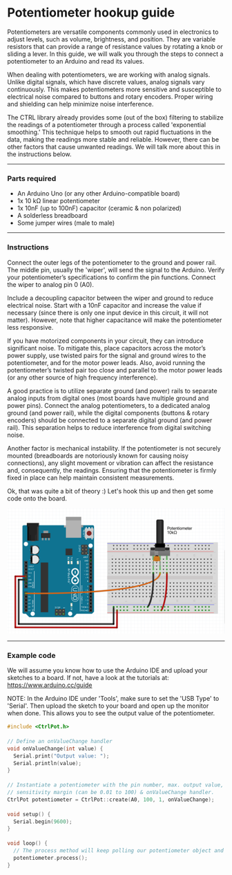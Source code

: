 # Potentiometer hookup guide

Potentiometers are versatile components commonly used in electronics 
to adjust levels, such as volume, brightness, and position. They are 
variable resistors that can provide a range of resistance values by 
rotating a knob or sliding a lever. In this guide, we will walk you 
through the steps to connect a potentiometer to an Arduino and read 
its values.

When dealing with potentiometers, we are working with analog signals. 
Unlike digital signals, which have discrete values, analog signals 
vary continuously. This makes potentiometers more sensitive and 
susceptible to electrical noise compared to buttons and rotary encoders. 
Proper wiring and shielding can help minimize noise interference.

The CTRL library already provides some (out of the box) filtering to 
stabilize the readings of a potentiometer through a process called 
'exponential smoothing.' This technique helps to smooth out rapid 
fluctuations in the data, making the readings more stable and reliable. 
However, there can be other factors that cause unwanted readings. 
We will talk more about this in the instructions below.

***

### Parts required

* An Arduino Uno (or any other Arduino-compatible board)
* 1x 10 kΩ linear potentiometer
* 1x 10nF (up to 100nF) capacitor (ceramic & non polarized)
* A solderless breadboard
* Some jumper wires (male to male)

***

### Instructions

Connect the outer legs of the potentiometer to the ground and power rail. 
The middle pin, usually the 'wiper', will send the signal to the Arduino. 
Verify your potentiometer’s specifications to confirm the pin functions.
Connect the wiper to analog pin 0 (A0).

Include a decoupling capacitor between the wiper and ground to reduce 
electrical noise. Start with a 10nF capacitor and increase the value 
if necessary (since there is only one input device in this circuit, 
it will not matter). However, note that higher capacitance will make 
the potentiometer less responsive.

If you have motorized components in your circuit, they can introduce 
significant noise. To mitigate this, place capacitors across the motor’s 
power supply, use twisted pairs for the signal and ground wires to the 
potentiometer, and for the motor power leads. Also, avoid running the 
potentiometer’s twisted pair too close and parallel to the motor power leads 
(or any other source of high frequency interference).

A good practice is to utilize separate ground (and power) rails to 
separate analog inputs from digital ones (most boards have multiple ground 
and power pins). Connect the analog potentiometers, to a dedicated analog 
ground (and power rail), while the digital components (buttons & rotary 
encoders) should be connected to a separate digital ground (and power rail). 
This separation helps to reduce interference from digital switching noise.

Another factor is mechanical instability. If the potentiometer is not
securely mounted (breadboards are notoriously known for causing noisy
connections), any slight movement or vibration can affect the resistance
and, consequently, the readings. Ensuring that the potentiometer is
firmly fixed in place can help maintain consistent measurements.

Ok, that was quite a bit of theory :) Let's hook this up and then get some 
code onto the board.

![Rotary encoder schematic](assets/potentiometer_breadboard.png)

***

### Example code

We will assume you know how to use the Arduino IDE and upload your sketches
to a board. If not, have a look at the tutorials at: https://www.arduino.cc/guide

NOTE: In the Arduino IDE under 'Tools', make sure to set the 'USB Type' to 'Serial'.
Then upload the sketch to your board and open up the monitor when done.
This allows you to see the output value of the potentiometer.

```c++
#include <CtrlPot.h>

// Define an onValueChange handler
void onValueChange(int value) {
  Serial.print("Output value: ");
  Serial.println(value);
}

// Instantiate a potentiometer with the pin number, max. output value, 
// sensitivity margin (can be 0.01 to 100) & onValueChange handler.
CtrlPot potentiometer = CtrlPot::create(A0, 100, 1, onValueChange);

void setup() {
  Serial.begin(9600);
}

void loop() {
  // The process method will keep polling our potentiometer object and handle all it's functionality.
  potentiometer.process();
}
```